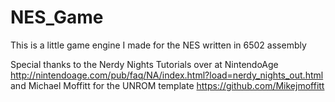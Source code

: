 # NES_Game
This is a little game engine I made for the NES written in 6502 assembly

Special thanks to the Nerdy Nights Tutorials over at NintendoAge 
http://nintendoage.com/pub/faq/NA/index.html?load=nerdy_nights_out.html
and Michael Moffitt for the UNROM template https://github.com/Mikejmoffitt
